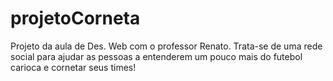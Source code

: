 # projetoCorneta
Projeto da aula de Des. Web com o professor Renato. Trata-se de uma rede social para ajudar as pessoas a entenderem um pouco mais do futebol carioca e cornetar seus times!
